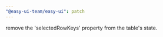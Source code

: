 ```yaml
---
"@easy-ui-team/easy-ui": patch
---
```


remove the 'selectedRowKeys' property from the table's state.
